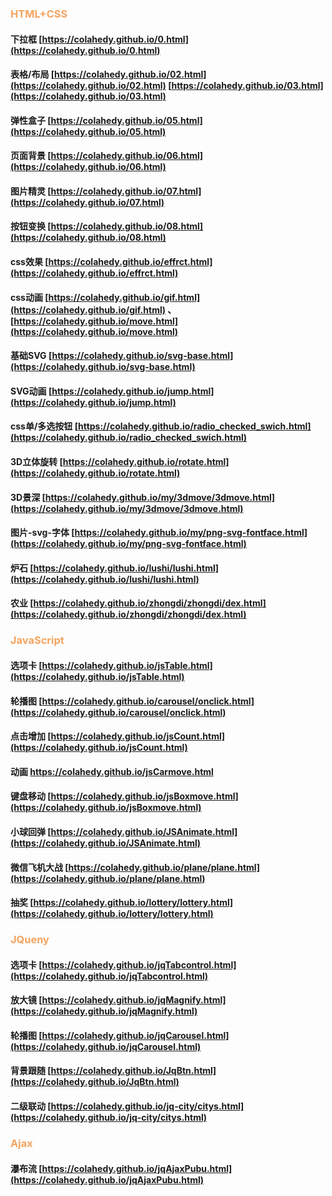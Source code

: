 ### <font color="sandybrown">HTML+CSS</font>
#### 下拉框  [https://colahedy.github.io/0.html](https://colahedy.github.io/0.html)
#### 表格/布局 [https://colahedy.github.io/02.html](https://colahedy.github.io/02.html)  [https://colahedy.github.io/03.html](https://colahedy.github.io/03.html)
#### 弹性盒子   [https://colahedy.github.io/05.html](https://colahedy.github.io/05.html)
#### 页面背景  [https://colahedy.github.io/06.html](https://colahedy.github.io/06.html)
#### 图片精灵  [https://colahedy.github.io/07.html](https://colahedy.github.io/07.html)
#### 按钮变换  [https://colahedy.github.io/08.html](https://colahedy.github.io/08.html)
#### css效果  [https://colahedy.github.io/effrct.html](https://colahedy.github.io/effrct.html)
#### css动画  [https://colahedy.github.io/gif.html](https://colahedy.github.io/gif.html)  、[https://colahedy.github.io/move.html](https://colahedy.github.io/move.html)
#### 基础SVG  [https://colahedy.github.io/svg-base.html](https://colahedy.github.io/svg-base.html)
#### SVG动画  [https://colahedy.github.io/jump.html](https://colahedy.github.io/jump.html)
#### css单/多选按钮  [https://colahedy.github.io/radio_checked_swich.html](https://colahedy.github.io/radio_checked_swich.html)
#### 3D立体旋转  [https://colahedy.github.io/rotate.html](https://colahedy.github.io/rotate.html)
#### 3D景深   [https://colahedy.github.io/my/3dmove/3dmove.html](https://colahedy.github.io/my/3dmove/3dmove.html)
#### 图片-svg-字体   [https://colahedy.github.io/my/png-svg-fontface.html](https://colahedy.github.io/my/png-svg-fontface.html)
#### 炉石  [https://colahedy.github.io/lushi/lushi.html](https://colahedy.github.io/lushi/lushi.html)
#### 农业  [https://colahedy.github.io/zhongdi/zhongdi/dex.html](https://colahedy.github.io/zhongdi/zhongdi/dex.html)


### <font color="sandybrown">JavaScript</font>
#### 选项卡 [https://colahedy.github.io/jsTable.html](https://colahedy.github.io/jsTable.html)
#### 轮播图  [https://colahedy.github.io/carousel/onclick.html](https://colahedy.github.io/carousel/onclick.html)
#### 点击增加  [https://colahedy.github.io/jsCount.html](https://colahedy.github.io/jsCount.html)
#### 动画  [https://colahedy.github.io/jsCarmove.html ](https://colahedy.github.io/jsCarmove.html)
#### 键盘移动  [https://colahedy.github.io/jsBoxmove.html](https://colahedy.github.io/jsBoxmove.html)
#### 小球回弹  [https://colahedy.github.io/JSAnimate.html](https://colahedy.github.io/JSAnimate.html)
#### 微信飞机大战  [https://colahedy.github.io/plane/plane.html](https://colahedy.github.io/plane/plane.html)
#### 抽奖  [https://colahedy.github.io/lottery/lottery.html](https://colahedy.github.io/lottery/lottery.html)

### <font color="sandybrown">JQueny</font>
#### 选项卡  [https://colahedy.github.io/jqTabcontrol.html](https://colahedy.github.io/jqTabcontrol.html)
#### 放大镜  [https://colahedy.github.io/jqMagnify.html](https://colahedy.github.io/jqMagnify.html)
#### 轮播图  [https://colahedy.github.io/jqCarousel.html](https://colahedy.github.io/jqCarousel.html)
#### 背景跟随  [https://colahedy.github.io/JqBtn.html](https://colahedy.github.io/JqBtn.html)
#### 二级联动  [https://colahedy.github.io/jq-city/citys.html](https://colahedy.github.io/jq-city/citys.html)

### <font color="sandybrown">Ajax</font>
#### 瀑布流  [https://colahedy.github.io/jqAjaxPubu.html](https://colahedy.github.io/jqAjaxPubu.html)

